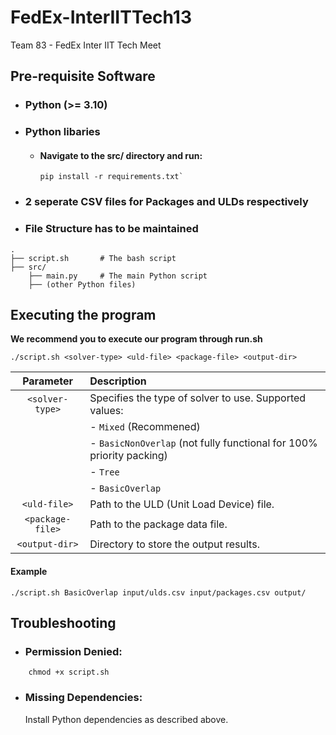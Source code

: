 # FedEx-InterIITTech13
Team 83 - FedEx Inter IIT Tech Meet


## Pre-requisite Software

* ### Python (>= 3.10)

* ### Python libaries
    * #### Navigate to the src/ directory and run:
        ```shell
        pip install -r requirements.txt`
        ```
* ### 2 seperate CSV files for Packages and ULDs respectively

* ### File Structure has to be maintained 
```
.
├── script.sh       # The bash script
├── src/
    ├── main.py     # The main Python script
    ├── (other Python files)
```


## Executing the program

**We recommend you to execute our program through run.sh**

```shell
./script.sh <solver-type> <uld-file> <package-file> <output-dir>
```


| **Parameter**     | **Description**                                                      |
| :---------------: |:---------------------------------------------------------------------|
| `<solver-type>`   | Specifies the type of solver to use. Supported values:               |
|                   | -  `Mixed` (Recommened)                                              |
|                   | - `BasicNonOverlap` (not fully functional for 100% priority packing) |
|                   | - `Tree`                                                             |
|                   | - `BasicOverlap`                                                     |
| `<uld-file>`      | Path to the ULD (Unit Load Device) file.                             |
| `<package-file>`  | Path to the package data file.                                       |
| `<output-dir>`    | Directory to store the output results.                               |


#### Example
```shell
./script.sh BasicOverlap input/ulds.csv input/packages.csv output/
```

## Troubleshooting

* ### Permission Denied:
```shell
    chmod +x script.sh
```
* ### Missing Dependencies:
    Install Python dependencies as described above.
